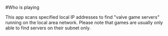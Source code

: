 #Who is playing

This app scans specified local IP addresses to find "valve game servers" running on the local area network.
Please note that games are usually only able to find servers on their subnet only.
